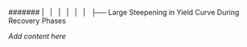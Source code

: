 ####### |   |   |   |   |   |   ├── Large Steepening in Yield Curve During Recovery Phases

*Add content here*